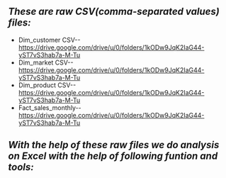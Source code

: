 ## *These are raw CSV(comma-separated values) files:*
* Dim_customer CSV--https://drive.google.com/drive/u/0/folders/1kODw9JqK2IaG44-yST7vS3hab7a-M-Tu
* Dim_market CSV--https://drive.google.com/drive/u/0/folders/1kODw9JqK2IaG44-yST7vS3hab7a-M-Tu
* Dim_product CSV--https://drive.google.com/drive/u/0/folders/1kODw9JqK2IaG44-yST7vS3hab7a-M-Tu
* Fact_sales_monthly--https://drive.google.com/drive/u/0/folders/1kODw9JqK2IaG44-yST7vS3hab7a-M-Tu

## *With the help of these raw files we do analysis on Excel with the help of following funtion and tools:*
